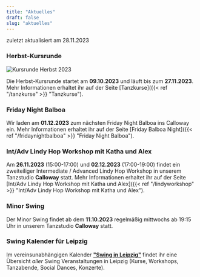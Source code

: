 ```yaml
---
title: "Aktuelles"
draft: false
slug: "aktuelles"
---
```


zuletzt aktualisiert am 28.11.2023

### Herbst-Kursrunde
![Kursrunde Herbst 2023](../slider_kurse_herbst_2023.png)

Die Herbst-Kursrunde startet am **09.10.2023** und läuft bis zum **27.11.2023**. Mehr Informationen erhaltet ihr auf der Seite [Tanzkurse]({{< ref "/tanzkurse" >}} "Tanzkurse").

### Friday Night Balboa
Wir laden am **01.12.2023** zum nächsten Friday Night Balboa ins Calloway ein. Mehr Informationen erhaltet ihr auf der Seite [Friday Balboa Night]({{< ref "/fridaynightbalboa" >}} "Friday Night Balboa").

### Int/Adv Lindy Hop Workshop mit Katha und Alex
Am **26.11.2023** (15:00-17:00) und **02.12.2023** (17:00-19:00) findet ein zweiteiliger Intermediate / Advanced Lindy Hop Workshop in unserem Tanzstudio **Calloway** statt. Mehr Informationen erhaltet ihr auf der Seite [Int/Adv Lindy Hop Workshop mit Katha und Alex]({{< ref "/lindyworkshop" >}} "Int/Adv Lindy Hop Workshop mit Katha und Alex").

### Minor Swing
Der Minor Swing findet ab dem **11.10.2023** regelmäßig mittwochs ab 19:15 Uhr in unserem Tanzstudio **Calloway** statt.

### Swing Kalender für Leipzig
Im vereinsunabhängigen Kalender [**"Swing in Leipzig"**](https://kalender.digital/0c529f4b4448ea55b992) findet ihr eine Übersicht *aller* Swing Veranstaltungen in Leipzig (Kurse, Workshops, Tanzabende, Social Dances, Konzerte).
